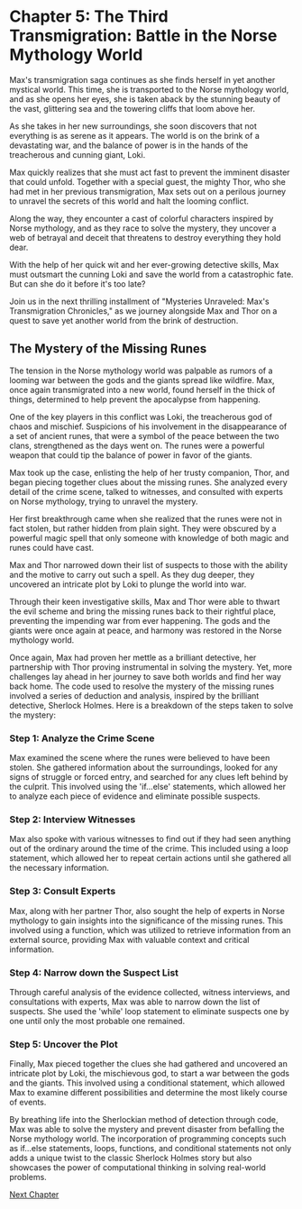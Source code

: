 # Chapter 5: The Third Transmigration: Battle in the Norse Mythology World

Max's transmigration saga continues as she finds herself in yet another mystical world. This time, she is transported to the Norse mythology world, and as she opens her eyes, she is taken aback by the stunning beauty of the vast, glittering sea and the towering cliffs that loom above her.

As she takes in her new surroundings, she soon discovers that not everything is as serene as it appears. The world is on the brink of a devastating war, and the balance of power is in the hands of the treacherous and cunning giant, Loki.

Max quickly realizes that she must act fast to prevent the imminent disaster that could unfold. Together with a special guest, the mighty Thor, who she had met in her previous transmigration, Max sets out on a perilous journey to unravel the secrets of this world and halt the looming conflict.

Along the way, they encounter a cast of colorful characters inspired by Norse mythology, and as they race to solve the mystery, they uncover a web of betrayal and deceit that threatens to destroy everything they hold dear.

With the help of her quick wit and her ever-growing detective skills, Max must outsmart the cunning Loki and save the world from a catastrophic fate. But can she do it before it's too late?

Join us in the next thrilling installment of "Mysteries Unraveled: Max's Transmigration Chronicles," as we journey alongside Max and Thor on a quest to save yet another world from the brink of destruction.
## The Mystery of the Missing Runes

The tension in the Norse mythology world was palpable as rumors of a looming war between the gods and the giants spread like wildfire. Max, once again transmigrated into a new world, found herself in the thick of things, determined to help prevent the apocalypse from happening.

One of the key players in this conflict was Loki, the treacherous god of chaos and mischief. Suspicions of his involvement in the disappearance of a set of ancient runes, that were a symbol of the peace between the two clans, strengthened as the days went on. The runes were a powerful weapon that could tip the balance of power in favor of the giants.

Max took up the case, enlisting the help of her trusty companion, Thor, and began piecing together clues about the missing runes. She analyzed every detail of the crime scene, talked to witnesses, and consulted with experts on Norse mythology, trying to unravel the mystery.

Her first breakthrough came when she realized that the runes were not in fact stolen, but rather hidden from plain sight. They were obscured by a powerful magic spell that only someone with knowledge of both magic and runes could have cast.

Max and Thor narrowed down their list of suspects to those with the ability and the motive to carry out such a spell. As they dug deeper, they uncovered an intricate plot by Loki to plunge the world into war.

Through their keen investigative skills, Max and Thor were able to thwart the evil scheme and bring the missing runes back to their rightful place, preventing the impending war from ever happening. The gods and the giants were once again at peace, and harmony was restored in the Norse mythology world.

Once again, Max had proven her mettle as a brilliant detective, her partnership with Thor proving instrumental in solving the mystery. Yet, more challenges lay ahead in her journey to save both worlds and find her way back home.
The code used to resolve the mystery of the missing runes involved a series of deduction and analysis, inspired by the brilliant detective, Sherlock Holmes. Here is a breakdown of the steps taken to solve the mystery:

### Step 1: Analyze the Crime Scene

Max examined the scene where the runes were believed to have been stolen. She gathered information about the surroundings, looked for any signs of struggle or forced entry, and searched for any clues left behind by the culprit. This involved using the 'if...else' statements, which allowed her to analyze each piece of evidence and eliminate possible suspects.

### Step 2: Interview Witnesses

Max also spoke with various witnesses to find out if they had seen anything out of the ordinary around the time of the crime. This included using a loop statement, which allowed her to repeat certain actions until she gathered all the necessary information.

### Step 3: Consult Experts

Max, along with her partner Thor, also sought the help of experts in Norse mythology to gain insights into the significance of the missing runes. This involved using a function, which was utilized to retrieve information from an external source, providing Max with valuable context and critical information.

### Step 4: Narrow down the Suspect List

Through careful analysis of the evidence collected, witness interviews, and consultations with experts, Max was able to narrow down the list of suspects. She used the 'while' loop statement to eliminate suspects one by one until only the most probable one remained.

### Step 5: Uncover the Plot

Finally, Max pieced together the clues she had gathered and uncovered an intricate plot by Loki, the mischievous god, to start a war between the gods and the giants. This involved using a conditional statement, which allowed Max to examine different possibilities and determine the most likely course of events.

By breathing life into the Sherlockian method of detection through code, Max was able to solve the mystery and prevent disaster from befalling the Norse mythology world. The incorporation of programming concepts such as if...else statements, loops, functions, and conditional statements not only adds a unique twist to the classic Sherlock Holmes story but also showcases the power of computational thinking in solving real-world problems.


[Next Chapter](06_Chapter06.md)